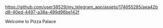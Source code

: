 https://github.com/user38529/my_telegram_app/assets/174655285/aea42bd8-40ed-4497-a38a-499d96be142f


Welcome to Pizza Palace
